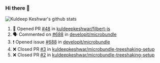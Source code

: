 ### Hi there 👋

<!--
**kuldeepkeshwar/kuldeepkeshwar** is a ✨ _special_ ✨ repository because its `README.md` (this file) appears on your GitHub profile.

Here are some ideas to get you started:

- 🔭 I’m currently working on ...
- 🌱 I’m currently learning ...
- 👯 I’m looking to collaborate on ...
- 🤔 I’m looking for help with ...
- 💬 Ask me about ...
- 📫 How to reach me: ...
- 😄 Pronouns: ...
- ⚡ Fun fact: ...
-->
![Kuldeep Keshwar's github stats](https://github-readme-stats.vercel.app/api?username=kuldeepkeshwar&show_icons=true)

<!--START_SECTION:activity-->
1. 💪 Opened PR [#48](https://github.com//kuldeepkeshwar/filbert-js/pull/48) in [kuldeepkeshwar/filbert-js](https://github.com//kuldeepkeshwar/filbert-js)
2. 🗣 Commented on [#688](https://github.com//developit/microbundle/issues/688) in [developit/microbundle](https://github.com//developit/microbundle)
3. ❗️ Opened issue [#688](https://github.com//developit/microbundle/issues/688) in [developit/microbundle](https://github.com//developit/microbundle)
4. ❌ Closed PR [#3](https://github.com//kuldeepkeshwar/microbundle-treeshaking-setup/pull/3) in [kuldeepkeshwar/microbundle-treeshaking-setup](https://github.com//kuldeepkeshwar/microbundle-treeshaking-setup)
5. ❌ Closed PR [#2](https://github.com//kuldeepkeshwar/microbundle-treeshaking-setup/pull/2) in [kuldeepkeshwar/microbundle-treeshaking-setup](https://github.com//kuldeepkeshwar/microbundle-treeshaking-setup)
<!--END_SECTION:activity-->
